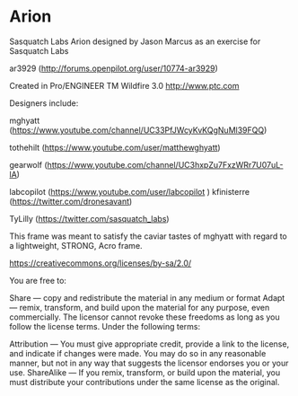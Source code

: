 Arion
=====

Sasquatch Labs Arion designed by Jason Marcus as an exercise for Sasquatch Labs

ar3929 (http://forums.openpilot.org/user/10774-ar3929)

Created in Pro/ENGINEER  TM  Wildfire 3.0
http://www.ptc.com

Designers include:

mghyatt (https://www.youtube.com/channel/UC33PfJWcyKvKQgNuMl39FQQ) 

tothehilt (https://www.youtube.com/user/matthewghyatt)

gearwolf (https://www.youtube.com/channel/UC3hxpZu7FxzWRr7U07uL-lA)

labcopilot (https://www.youtube.com/user/labcopilot
) 
kfinisterre (https://twitter.com/dronesavant)

TyLilly (https://twitter.com/sasquatch_labs)

This frame was meant to satisfy the caviar tastes of mghyatt with regard to a lightweight, STRONG, Acro frame.

https://creativecommons.org/licenses/by-sa/2.0/

You are free to:

Share — copy and redistribute the material in any medium or format
Adapt — remix, transform, and build upon the material
for any purpose, even commercially.
The licensor cannot revoke these freedoms as long as you follow the license terms.
Under the following terms:

Attribution — You must give appropriate credit, provide a link to the license, and indicate if changes were made. You may do so in any reasonable manner, but not in any way that suggests the licensor endorses you or your use.
ShareAlike — If you remix, transform, or build upon the material, you must distribute your contributions under the same license as the original.


